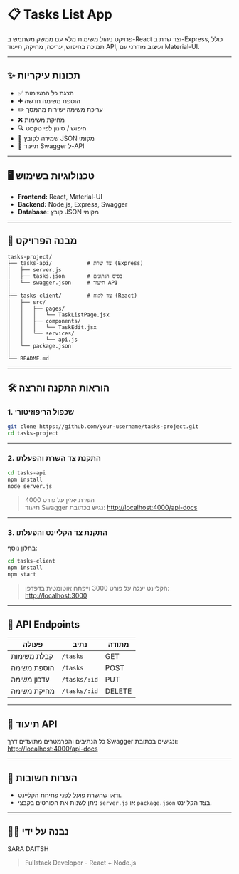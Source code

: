 # 📋 Tasks List App

פרויקט ניהול משימות מלא עם ממשק משתמש ב-React וצד שרת ב-Express, כולל תמיכה בחיפוש, עריכה, מחיקה, תיעוד API, ועיצוב מודרני עם Material-UI.

---

## ✨ תכונות עיקריות

- ✅ הצגת כל המשימות
- ➕ הוספת משימה חדשה
- ✏️ עריכת משימה ישירות מהמסך
- ❌ מחיקת משימות
- 🔍 חיפוש / סינון לפי טקסט
- 💾 שמירה לקובץ JSON מקומי
- 📜 תיעוד Swagger ל-API

---

## 🖥️ טכנולוגיות בשימוש

- **Frontend:** React, Material-UI
- **Backend:** Node.js, Express, Swagger
- **Database:** קובץ JSON מקומי

---

## 🧩 מבנה הפרויקט

```
tasks-project/
├── tasks-api/           # צד שרת (Express)
│   ├── server.js
│   ├── tasks.json       # בסיס הנתונים
│   └── swagger.json     # תיעוד API
│
├── tasks-client/        # צד לקוח (React)
│   ├── src/
│   │   ├── pages/
│   │   │   └── TaskListPage.jsx
│   │   ├── components/
│   │   │   └── TaskEdit.jsx
│   │   └── services/
│   │       └── api.js
│   └── package.json
│
└── README.md
```

---

## 🛠️ הוראות התקנה והרצה

### 1. שכפול הריפוזיטורי

```bash
git clone https://github.com/your-username/tasks-project.git
cd tasks-project
```

---

### 2. התקנת צד השרת והפעלתו

```bash
cd tasks-api
npm install
node server.js
```

> השרת יאזין על פורט 4000  
> תיעוד Swagger נגיש בכתובת: [http://localhost:4000/api-docs](http://localhost:4000/api-docs)

---

### 3. התקנת צד הקליינט והפעלתו

בחלון נוסף:

```bash
cd tasks-client
npm install
npm start
```

> הקליינט יעלה על פורט 3000 וייפתח אוטומטית בדפדפן:  
> [http://localhost:3000](http://localhost:3000)

---

## 🔌 API Endpoints

| פעולה        | נתיב                  | מתודה |
|--------------|------------------------|--------|
| קבלת משימות  | `/tasks`               | GET    |
| הוספת משימה  | `/tasks`               | POST   |
| עדכון משימה  | `/tasks/:id`           | PUT    |
| מחיקת משימה  | `/tasks/:id`           | DELETE |

---

## 📝 תיעוד API

כל הנתיבים והפרמטרים מתועדים דרך Swagger ונגישים בכתובת:
[http://localhost:4000/api-docs](http://localhost:4000/api-docs)


---

## 📌 הערות חשובות

- ודאו שהשרת פועל לפני פתיחת הקליינט.
- ניתן לשנות את הפורטים בקבצי `server.js` או `package.json` בצד הקליינט.

---

## 👩‍💻 נבנה על ידי

SARA DAITSH
> Fullstack Developer - React + Node.js
